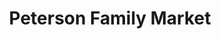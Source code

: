 ---
title: "Peterson Family Market"
url: /marchand-dessalines/peterson-family-market/
shop: supermercado
---
